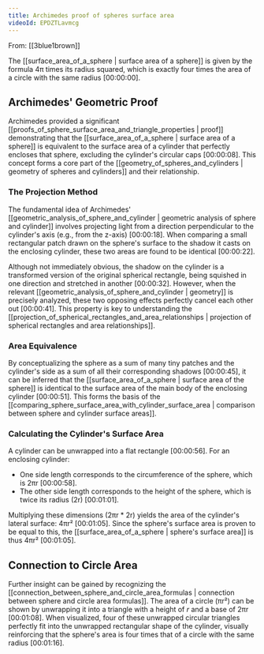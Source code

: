 ```yaml
---
title: Archimedes proof of spheres surface area
videoId: EPDZTLavmcg
---
```


From: [[3blue1brown]] <br/> 

The [[surface_area_of_a_sphere | surface area of a sphere]] is given by the formula 4π times its radius squared, which is exactly four times the area of a circle with the same radius <a class="yt-timestamp" data-t="00:00:00">[00:00:00]</a>.

## Archimedes' Geometric Proof

Archimedes provided a significant [[proofs_of_sphere_surface_area_and_triangle_properties | proof]] demonstrating that the [[surface_area_of_a_sphere | surface area of a sphere]] is equivalent to the surface area of a cylinder that perfectly encloses that sphere, excluding the cylinder's circular caps <a class="yt-timestamp" data-t="00:00:08">[00:00:08]</a>. This concept forms a core part of the [[geometry_of_spheres_and_cylinders | geometry of spheres and cylinders]] and their relationship.

### The Projection Method

The fundamental idea of Archimedes' [[geometric_analysis_of_sphere_and_cylinder | geometric analysis of sphere and cylinder]] involves projecting light from a direction perpendicular to the cylinder's axis (e.g., from the z-axis) <a class="yt-timestamp" data-t="00:00:18">[00:00:18]</a>.
When comparing a small rectangular patch drawn on the sphere's surface to the shadow it casts on the enclosing cylinder, these two areas are found to be identical <a class="yt-timestamp" data-t="00:00:22">[00:00:22]</a>.

Although not immediately obvious, the shadow on the cylinder is a transformed version of the original spherical rectangle, being squished in one direction and stretched in another <a class="yt-timestamp" data-t="00:00:32">[00:00:32]</a>. However, when the relevant [[geometric_analysis_of_sphere_and_cylinder | geometry]] is precisely analyzed, these two opposing effects perfectly cancel each other out <a class="yt-timestamp" data-t="00:00:41">[00:00:41]</a>. This property is key to understanding the [[projection_of_spherical_rectangles_and_area_relationships | projection of spherical rectangles and area relationships]].

### Area Equivalence

By conceptualizing the sphere as a sum of many tiny patches and the cylinder's side as a sum of all their corresponding shadows <a class="yt-timestamp" data-t="00:00:45">[00:00:45]</a>, it can be inferred that the [[surface_area_of_a_sphere | surface area of the sphere]] is identical to the surface area of the main body of the enclosing cylinder <a class="yt-timestamp" data-t="00:00:51">[00:00:51]</a>. This forms the basis of the [[comparing_sphere_surface_area_with_cylinder_surface_area | comparison between sphere and cylinder surface areas]].

### Calculating the Cylinder's Surface Area

A cylinder can be unwrapped into a flat rectangle <a class="yt-timestamp" data-t="00:00:56">[00:00:56]</a>. For an enclosing cylinder:
*   One side length corresponds to the circumference of the sphere, which is 2πr <a class="yt-timestamp" data-t="00:00:58">[00:00:58]</a>.
*   The other side length corresponds to the height of the sphere, which is twice its radius (2r) <a class="yt-timestamp" data-t="00:01:01">[00:01:01]</a>.

Multiplying these dimensions (2πr * 2r) yields the area of the cylinder's lateral surface: 4πr² <a class="yt-timestamp" data-t="00:01:05">[00:01:05]</a>. Since the sphere's surface area is proven to be equal to this, the [[surface_area_of_a_sphere | sphere's surface area]] is thus 4πr² <a class="yt-timestamp" data-t="00:01:05">[00:01:05]</a>.

## Connection to Circle Area

Further insight can be gained by recognizing the [[connection_between_sphere_and_circle_area_formulas | connection between sphere and circle area formulas]]. The area of a circle (πr²) can be shown by unwrapping it into a triangle with a height of *r* and a base of 2πr <a class="yt-timestamp" data-t="00:01:08">[00:01:08]</a>. When visualized, four of these unwrapped circular triangles perfectly fit into the unwrapped rectangular shape of the cylinder, visually reinforcing that the sphere's area is four times that of a circle with the same radius <a class="yt-timestamp" data-t="00:01:16">[00:01:16]</a>.